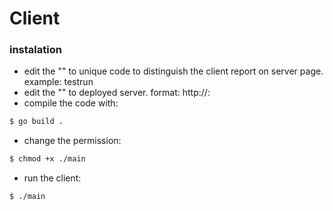 
# Client

### instalation
- edit the "<codename>" to unique code to distinguish the client report on server page. example: testrun
- edit the "<serverip>" to deployed server. format: http://<ip>:<port>
- compile the code with: 
```sh
$ go build .
```
- change the permission: 
```sh
$ chmod +x ./main
```
- run the client: 
```sh
$ ./main
```